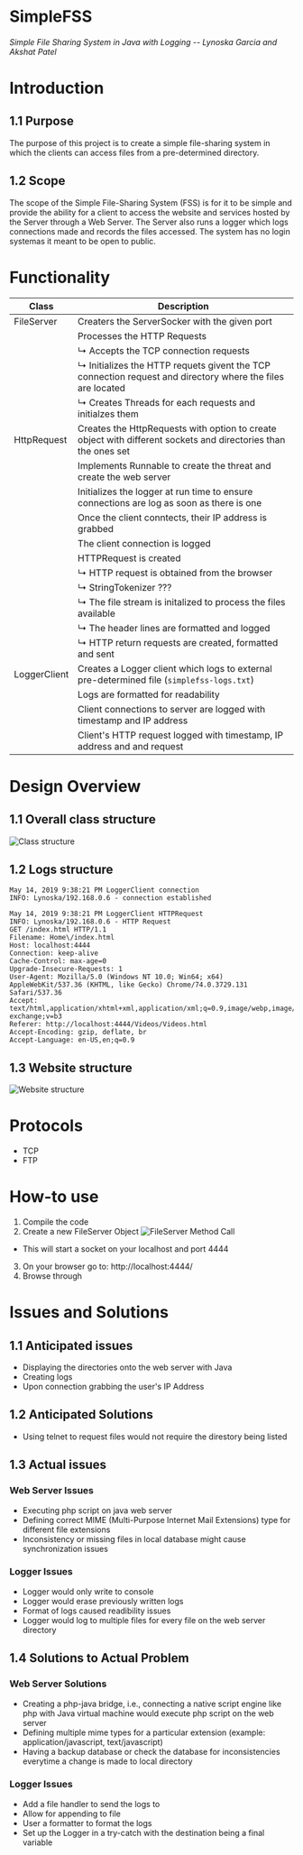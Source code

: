 # SimpleFSS
###### Simple File Sharing System in Java with Logging -- Lynoska Garcia and Akshat Patel

# Introduction
## 1.1 Purpose

The purpose of this project is to create a simple file-sharing system in 
which the clients can access files from a pre-determined directory.

## 1.2 Scope  

The scope of the Simple File-Sharing System (FSS) is for it to be simple
and provide the ability for a client to access the website and services 
hosted by the Server through a Web Server. The Server also runs a logger
which logs connections made and records the files accessed. The system 
has no login systemas it meant to be open to public.

# Functionality

| Class | Description |
| --- | --- |
| FileServer | Creaters the ServerSocker with the given port |
| | Processes the HTTP Requests |
| | ↳ Accepts the TCP connection requests |
| | ↳ Initializes the HTTP requets givent the TCP connection request and directory where the files are located |
| | ↳ Creates Threads for each requests and initialzes them |
| HttpRequest | Creates the HttpRequests with option to create object with different sockets and directories than the ones set |
| | Implements Runnable to create the threat and create the web server |
| | Initializes the logger at run time to ensure connections are log as soon as there is one |
| | Once the client conntects, their IP address is grabbed |
| | The client connection is logged |
| | HTTPRequest is created |
| | ↳ HTTP request is obtained from the browser |
| | ↳ StringTokenizer ??? |
| | ↳ The file stream is initalized to process the files available |
| | ↳ The header lines are formatted and logged |
| | ↳ HTTP return requests are created, formatted and sent |
| LoggerClient | Creates a Logger client which logs to external pre-determined file (`simplefss-logs.txt`) |
| | Logs are formatted for readability |
| | Client connections to server are logged with timestamp and IP address |
| | Client's HTTP request logged with timestamp, IP address and and request |

# Design Overview  
## 1.1 Overall class structure  
![Class structure](https://github.com/lynoska/SimpleFSS/blob/master/img/project-architecture.PNG)

## 1.2 Logs structure
```
May 14, 2019 9:38:21 PM LoggerClient connection
INFO: Lynoska/192.168.0.6 - connection established

May 14, 2019 9:38:21 PM LoggerClient HTTPRequest
INFO: Lynoska/192.168.0.6 - HTTP Request 
GET /index.html HTTP/1.1
Filename: Home\/index.html
Host: localhost:4444
Connection: keep-alive
Cache-Control: max-age=0
Upgrade-Insecure-Requests: 1
User-Agent: Mozilla/5.0 (Windows NT 10.0; Win64; x64) AppleWebKit/537.36 (KHTML, like Gecko) Chrome/74.0.3729.131 Safari/537.36
Accept: text/html,application/xhtml+xml,application/xml;q=0.9,image/webp,image/apng,*/*;q=0.8,application/signed-exchange;v=b3
Referer: http://localhost:4444/Videos/Videos.html
Accept-Encoding: gzip, deflate, br
Accept-Language: en-US,en;q=0.9
```

## 1.3 Website structure  
![Website structure](https://github.com/lynoska/SimpleFSS/blob/master/img/web-structure.PNG)

# Protocols
* TCP
* FTP

# How-to use
1. Compile the code
2. Create a new FileServer Object
![FileServer Method Call](https://github.com/lynoska/SimpleFSS/blob/master/img/fileserver-methodcall.PNG)
  - This will start a socket on your localhost and port 4444
3. On your browser go to: http://localhost:4444/
4. Browse through

# Issues and Solutions
## 1.1 Anticipated issues  
* Displaying the directories onto the web server with Java
* Creating logs
* Upon connection grabbing the user's IP Address

## 1.2 Anticipated Solutions
* Using telnet to request files would not require the direstory being listed

## 1.3 Actual issues
### Web Server Issues
* Executing php script on java web server
* Defining correct MIME (Multi-Purpose Internet Mail Extensions) type for different file extensions
* Inconsistency or missing files in local database might cause synchronization issues

### Logger Issues
* Logger would only write to console
* Logger would erase previously written logs
* Format of logs caused readibility issues
* Logger would log to multiple files for every file on the web server directory

## 1.4 Solutions to Actual Problem
### Web Server Solutions
* Creating a php-java bridge, i.e., connecting a native script engine like php with Java virtual machine would execute php script on the web server
* Defining multiple mime types for a particular extension (example: application/javascript, text/javascript)
* Having a backup database or check the database for inconsistencies everytime a change is made to local directory

### Logger Issues
* Add a file handler to send the logs to
* Allow for appending to file
* User a formatter to format the logs
* Set up the Logger in a try-catch with the destination being a final variable
